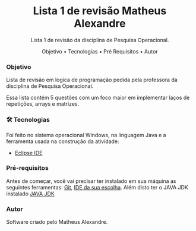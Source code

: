 <h1 align="center">
    Lista 1 de revisão Matheus Alexandre</a>
</h1>

<p align="center">Lista 1 de revisão da disciplina de Pesquisa Operacional.</p>

<p align="center">
  Objetivo •
  Tecnologias • 
  Pré Requisitos • 
  Autor 
</p>

### Objetivo

Lista de revisão em logica de programação pedida pela professora da disciplina de Pesquisa Operacional.

Essa lista contém 5 questões com um foco maior em implementar laços de repetições, arrays e matrizes.


### 🛠 Tecnologias

Foi feito no sistema operacional Windows, na linguagem Java e a ferramenta usada na construção da atividade:

- [Eclipse IDE](https://www.eclipse.org/downloads/)

### Pré-requisitos

Antes de começar, você vai precisar ter instalado em sua máquina as seguintes ferramentas:
[Git](https://git-scm.com), [IDE da sua escolha](https://www.eclipse.org/downloads/). 
Além disto ter o JAVA JDK instalado [JAVA JDK](https://www.oracle.com/java/technologies/javase/javase-jdk8-downloads.html)

### Autor 

Software criado pelo Matheus Alexandre.
